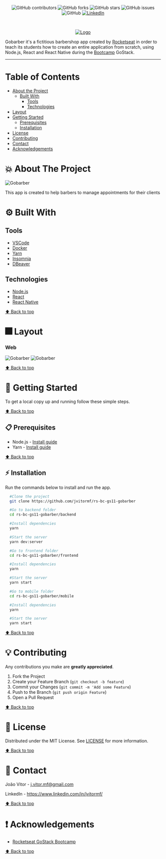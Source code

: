 <!-- BADGES -->
<p align="center">
  <img alt="GitHub contributors" src="https://img.shields.io/github/contributors/jvitormf/rs-bc-gs11-gobarber?color=green">
  <img alt="GitHub forks" src="https://img.shields.io/github/forks/jvitormf/rs-bc-gs11-gobarber">
  <img alt="GitHub stars" src="https://img.shields.io/github/stars/jvitormf/rs-bc-gs11-gobarber">
  <img alt="GitHub issues" src="https://img.shields.io/github/issues/jvitormf/rs-bc-gs11-gobarber">
  <img alt="GitHub" src="https://img.shields.io/github/license/jvitormf/rs-bc-gs11-gobarber">
  <a href="https://www.linkedin.com/in/jvitormf/">
    <img alt="LinkedIn" src="https://img.shields.io/badge/-LinkedIn-black.svg?style=flat&logo=linkedin&colorB=555">
  </a>
</p>
<br/>

<!-- PROJECT LOGO -->
<p align="center">
  <a href="https://github.com/jvitormf/rs-bc-gs11-gobarber">
     <img src=".github/logo.svg" alt="Logo">
  </a>

Gobarber it's a fictitious barbershop app created by [Rocketseat](https://rocketseat.com.br/) in order to teach its students how to create an entire application from scratch, using Node.js, React and React Native during the [Bootcamp](https://rocketseat.com.br/gostack) GoStack.
</p>

***

<!-- TABLE OF CONTENTS -->
# Table of Contents
* [About the Project](#boom-about-the-project)
  * [Built With](#gear-built-with)
    * [Tools](#tools)
    * [Technologies](#Technologies)
* [Layout](#fireworks-layout)
* [Getting Started](#rocket-getting-started)
  * [Prerequisites](#clipboard-prerequisites)
  * [Installation](#zap-installation)
* [License](#memo-license)
* [Contributing](#bulb-contributing)
* [Contact](#e-mail-contact)
* [Acknowledgements](#exclamation-acknowledgements)
<!-- * [Usage](#usage)
* [Roadmap](#arrows_clockwise-roadmap) -->

<!-- ABOUT THE PROJECT -->
# :boom: About The Project

<!-- Project image -->
<img src=".github/ss1.png" alt="Gobarber">
<p>
  This app is created to help barbers to manage appointments for their clients
</p>


# :gear: Built With
  ## Tools
  * [VSCode](https://code.visualstudio.com/)
  * [Docker](https://www.docker.com/)
  * [Yarn](https://yarnpkg.com/)
  * [Insomnia](https://insomnia.rest/)
  * [DBeaver](https://dbeaver.io/)

  ## Technologies
  * [Node.js](https://nodejs.org/)
  * [React](https://reactjs.org/)
  * [React Native](https://reactnative.dev/)

  [:arrow_up: Back to top](#table-of-Contents)


# :fireworks: Layout
<!-- * Click [here](https://www.figma.com/file/cg1MIzSRRss8ggpypQbmdD/AluraQuiz?node-id=0%3A1) to see the web layout of this app. -->

### Web
<!-- <img src=".github/ss1.png" alt="Gobarber"> -->
<img src=".github/ss2.png" alt="Gobarber">
<img src=".github/ss3.png" alt="Gobarber">

[:arrow_up: Back to top](#table-of-Contents)

<!-- GETTING STARTED -->
# :rocket: Getting Started

To get a local copy up and running follow these simple steps.

[:arrow_up: Back to top](#table-of-Contents)

## :clipboard: Prerequisites

* Node.js - [Install guide](https://nodejs.org/en/download/package-manager/)
* Yarn - [Install guide](https://classic.yarnpkg.com/en/docs/install/)

[:arrow_up: Back to top](#table-of-Contents)

## :zap: Installation
Run the commands below to install and run the app.
  ```sh
    #Clone the project
    git clone https://github.com/jvitormf/rs-bc-gs11-gobarber
  ```

  ```sh
    #Go to backend folder
    cd rs-bc-gs11-gobarber/backend

    #Install dependencies
    yarn

    #Start the server
    yarn dev:server
   ```
  ```sh
    #Go to frontend folder
    cd rs-bc-gs11-gobarber/frontend

    #Install dependencies
    yarn

    #Start the server
    yarn start
   ```
  ```sh
    #Go to mobile folder
    cd rs-bc-gs11-gobarber/mobile

    #Install dependencies
    yarn

    #Start the server
    yarn start
   ```

[:arrow_up: Back to top](#table-of-Contents)

<!-- CONTRIBUTING -->
# :bulb: Contributing

Any contributions you make are **greatly appreciated**.

1. Fork the Project
2. Create your Feature Branch (`git checkout -b feature`)
3. Commit your Changes (`git commit -m 'Add some Feature`)
4. Push to the Branch (`git push origin Feature`)
5. Open a Pull Request

[:arrow_up: Back to top](#table-of-Contents)

<!-- USAGE EXAMPLES -->
<!-- # Usage

Use this space to show useful examples of how a project can be used. Additional screenshots, code examples and demos work well in this space. You may also link to more resources.

_For more examples, please refer to the [Documentation](https://example.com)_ -->


<!-- LICENSE -->
# :memo: License

Distributed under the MIT License. See [LICENSE](LICENSE.md) for more information.

[:arrow_up: Back to top](#table-of-Contents)


<!-- CONTACT -->
# :e-mail: Contact

João Vitor - <j.vitor.mf@gmail.com>

LinkedIn - <https://www.linkedin.com/in/jvitormf/>

[:arrow_up: Back to top](#table-of-Contents)


<!-- ACKNOWLEDGEMENTS -->
# :exclamation: Acknowledgements

* [Rocketseat GoStack Bootcamp](https://rocketseat.com.br/gostack)

[:arrow_up: Back to top](#table-of-Contents)
